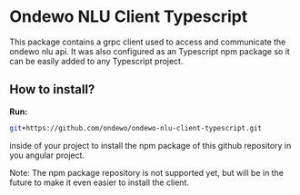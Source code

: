 # Ondewo NLU Client Typescript #

This package contains a grpc client used to access and communicate the ondewo nlu api.
It was also configured as an Typescript npm package so it can be easily added to any Typescript project.

## How to install?

**Run:**
```bash
git+https://github.com/ondewo/ondewo-nlu-client-typescript.git
```
inside of your project to install the npm package of this github repository in you angular project.

Note: The npm package repository is not supported yet, but will be in the future to make it even easier to install the client. 